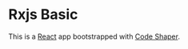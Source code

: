 # Rxjs Basic

This is a [React](https://reactjs.org/) app bootstrapped with
[Code Shaper](https://code-shaper.dev).
